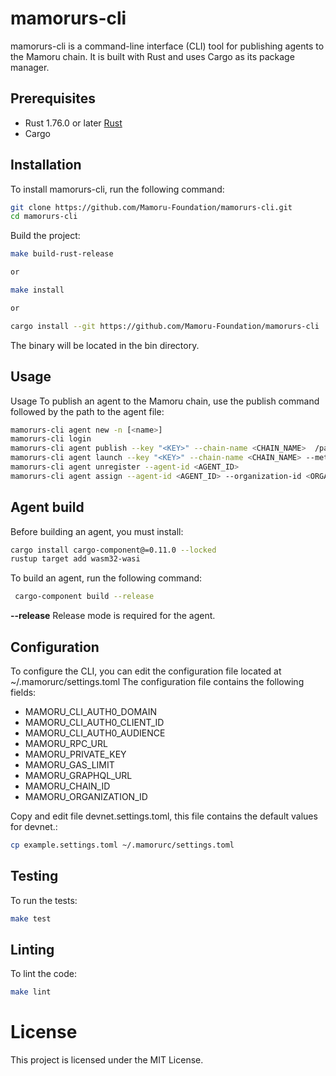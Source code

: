 # mamorurs-cli
mamorurs-cli is a command-line interface (CLI) tool for publishing agents to the Mamoru chain. It is built with Rust and uses Cargo as its package manager.  


## Prerequisites
- Rust 1.76.0 or later [Rust](https://www.rust-lang.org/tools/install)
- Cargo

## Installation

To install mamorurs-cli, run the following command:

```bash
git clone https://github.com/Mamoru-Foundation/mamorurs-cli.git
cd mamorurs-cli
```

Build the project:

```bash 
make build-rust-release

or 

make install

or

cargo install --git https://github.com/Mamoru-Foundation/mamorurs-cli
```

The binary will be located in the bin directory.

## Usage

Usage
To publish an agent to the Mamoru chain, use the publish command followed by the path to the agent file:

```bash 
mamorurs-cli agent new -n [<name>]
mamorurs-cli login 
mamorurs-cli agent publish --key "<KEY>" --chain-name <CHAIN_NAME>  /path/to/agent_dir/
mamorurs-cli agent launch --key "<KEY>" --chain-name <CHAIN_NAME> --metadata-id <METADATA_ID> /path/to/agent_dir/
mamorurs-cli agent unregister --agent-id <AGENT_ID>
mamorurs-cli agent assign --agent-id <AGENT_ID> --organization-id <ORGANIZATION_ID>
``` 

## Agent build 
Before building an agent, you must install:

```bash
cargo install cargo-component@=0.11.0 --locked
rustup target add wasm32-wasi
```


To build an agent, run the following command:
```bash
 cargo-component build --release
```
**--release** Release mode is required for the agent.

## Configuration

To configure the CLI, you can edit the configuration file located at ~/.mamorurc/settings.toml The configuration file contains the following fields:

- MAMORU_CLI_AUTH0_DOMAIN 
- MAMORU_CLI_AUTH0_CLIENT_ID 
- MAMORU_CLI_AUTH0_AUDIENCE 
- MAMORU_RPC_URL 
- MAMORU_PRIVATE_KEY 
- MAMORU_GAS_LIMIT 
- MAMORU_GRAPHQL_URL 
- MAMORU_CHAIN_ID
- MAMORU_ORGANIZATION_ID


Copy and edit file devnet.settings.toml, this file contains the default values for devnet.:

```bash
cp example.settings.toml ~/.mamorurc/settings.toml
```

## Testing
To run the tests:

```bash
make test
```

## Linting
To lint the code:

```bash
make lint
```

# License
This project is licensed under the MIT License.
